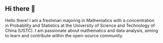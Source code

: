 ## Hi there 👋

Hello there! I am a freshman majoring in Mathematics with a concentration in Probability and Statistics at the University of Science and Technology of China (USTC). I am passionate about mathematics and data analysis, aiming to learn and contribute within the open-source community.

<!--
**jnzh4ng/jnzh4ng** is a ✨ _special_ ✨ repository because its `README.md` (this file) appears on your GitHub profile.

Here are some ideas to get you started:

- 🔭 I’m currently working on ...
- 🌱 I’m currently learning ...
- 👯 I’m looking to collaborate on ...
- 🤔 I’m looking for help with ...
- 💬 Ask me about ...
- 📫 How to reach me: ...
- 😄 Pronouns: ...
- ⚡ Fun fact: ...
-->
